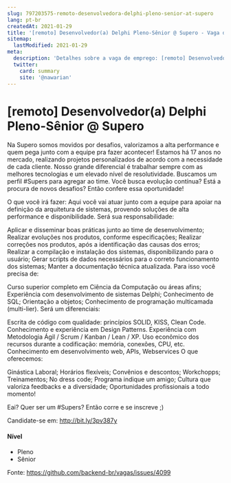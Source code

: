 ```yaml
---
slug: 797203575-remoto-desenvolvedora-delphi-pleno-senior-at-supero
lang: pt-br
createdAt: 2021-01-29
title: '[remoto] Desenvolvedor(a) Delphi Pleno-Sênior @ Supero - Vaga de Emprego'
sitemap:
  lastModified: 2021-01-29
meta:
  description: 'Detalhes sobre a vaga de emprego: [remoto] Desenvolvedor(a) Delphi Pleno-Sênior @ Supero'
  twitter:
    card: summary
    site: '@nawarian'
---
```


# [remoto] Desenvolvedor(a) Delphi Pleno-Sênior @ Supero

Na Supero somos movidos por desafios, valorizamos a alta performance e quem pega junto com a equipe pra fazer acontecer! Estamos há 17 anos no mercado, realizando projetos personalizados de acordo com a necessidade de cada cliente. Nosso grande diferencial é trabalhar sempre com as melhores tecnologias e um elevado nível de resolutividade.
Buscamos um perfil #Supers para agregar ao time. Você busca evolução contínua? Está a procura de novos desafios? Então confere essa oportunidade!

O que você irá fazer:
Aqui você vai atuar junto com a equipe para apoiar na definição da arquitetura de sistemas, provendo soluções de alta performance e disponibilidade. Será sua responsabilidade:

Aplicar e disseminar boas práticas junto ao time de desenvolvimento;
Realizar evoluções nos produtos, conforme especificações;
Realizar correções nos produtos, após a identificação das causas dos erros;
Realizar a compilação e instalação dos sistemas, disponibilizando para o usuário;
Gerar scripts de dados necessários para o correto funcionamento dos sistemas;
Manter a documentação técnica atualizada.
Para isso você precisa de:

Curso superior completo em Ciência da Computação ou áreas afins;
Experiência com desenvolvimento de sistemas Delphi;
Conhecimento de SQL;
Orientação a objetos;
Conhecimento de programação multicamada (multi-lier).
Será um diferenciais:

Escrita de código com qualidade: princípios SOLID, KISS, Clean Code.
Conhecimento e experiência em Design Patterns.
Experiência com Metodologia Ágil / Scrum / Kanban / Lean / XP.
Uso econômico dos recursos durante a codificação: memória, conexões, CPU, etc.
Conhecimento em desenvolvimento web, APIs, Webservices
O que oferecemos:

Ginástica Laboral;
Horários flexíveis;
Convênios e descontos;
Workchopps;
Treinamentos;
No dress code;
Programa indique um amigo;
Cultura que valoriza feedbacks e a diversidade;
Oportunidades profissionais a todo momento!

Eai? Quer ser um #Supers? Então corre e se inscreve ;)

Candidate-se em: http://bit.ly/3pv387y

#### Nível
- Pleno
- Sênior





Fonte: https://github.com/backend-br/vagas/issues/4099